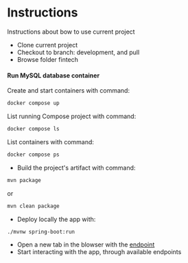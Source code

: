 # Instructions

Instructions about bow to use current project

* Clone current project
* Checkout to branch: development, and pull
* Browse folder fintech

#### Run MySQL database container

Create and start containers with command:
```bash
docker compose up
```

List running Compose project with command:
```bash
docker compose ls 
```

List containers with command:
```bash
docker compose ps 
```
*  Build the project's artifact with command:
```bash
mvn package 
``` 
or 
``` bash 
mvn clean package
```
* Deploy locally the app with:
```bash
./mvnw spring-boot:run
```
* Open a new tab in the blowser with the [endpoint](http://localhost:8080/swagger-ui/index.html#/)
* Start interacting with the app, through available endpoints